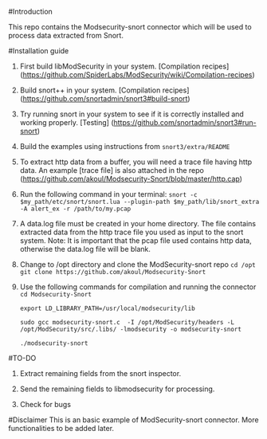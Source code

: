 #Introduction

This repo contains the Modsecurity-snort connector which will be used to process data extracted from Snort.

#Installation guide

1. First build libModSecurity in your system. [Compilation recipes]
(https://github.com/SpiderLabs/ModSecurity/wiki/Compilation-recipes)

2. Build snort++ in your system. [Compilation recipes]
(https://github.com/snortadmin/snort3#build-snort)

3. Try running snort in your system to see if it is correctly installed and working properly. [Testing]
(https://github.com/snortadmin/snort3#run-snort)

4. Build the examples using instructions from `snort3/extra/README`

5. To extract http data from a buffer, you will need a trace file having http data. An example [trace file] is also attached in the repo
(https://github.com/akoul/Modsecurity-Snort/blob/master/http.cap)

6. Run the following command in your terminal:
   `snort -c $my_path/etc/snort/snort.lua --plugin-path $my_path/lib/snort_extra -A alert_ex -r /path/to/my.pcap`

7. A data.log file must be created in your home directory. The file contains extracted data from the http trace file you used as input to the snort system. 
Note: It is important that the pcap file used contains http data, otherwise the data.log file will be blank.

8. Change to /opt directory and clone the ModSecurity-snort repo
   `cd /opt`
   `git clone https://github.com/akoul/Modsecurity-Snort`
   
9. Use the following commands for compilation and running the connector
   `cd Modsecurity-Snort`
   
   `export LD_LIBRARY_PATH=/usr/local/modsecurity/lib`
   
   `sudo gcc modsecurity-snort.c  -I /opt/ModSecurity/headers -L /opt/ModSecurity/src/.libs/ -lmodsecurity -o modsecurity-snort`
   
   `./modsecurity-snort`   
	

#TO-DO

1. Extract remaining fields from the snort inspector.

2. Send the remaining fields to libmodsecurity for processing.

3. Check for bugs

#Disclaimer
This is an basic example of ModSecurity-snort connector. More functionalities to be added later.
